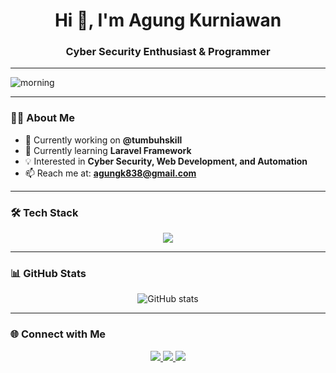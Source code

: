 <!-- Profil Header -->
<h1 align="center">Hi 👋, I'm Agung Kurniawan</h1>
<h3 align="center">Cyber Security Enthusiast & Programmer</h3>

---

<!-- Banner -->

  ![morning](https://media1.giphy.com/media/v1.Y2lkPTc5MGI3NjExYzNwcjZtNTFwdDF3Mndlb2IwcHR1cDk1ZDE5Y2szdnB4NDg3b2tkeSZlcD12MV9pbnRlcm5hbF9naWZfYnlfaWQmY3Q9Zw/f3p4Hz9b7QZmR2C8HH/giphy.gif)

---

<!-- About Me -->
### 👨‍💻 About Me  
- 🔭 Currently working on **@tumbuhskill**  
- 🌱 Currently learning **Laravel Framework**  
- 💡 Interested in **Cyber Security, Web Development, and Automation**  
- 📫 Reach me at: **agungk838@gmail.com**

---

<!-- Tech Stack -->
### 🛠️ Tech Stack  
<p align="center">
  <img src="https://skillicons.dev/icons?i=html,css,js,php,laravel,mysql,git,linux" />
</p>

---

<!-- GitHub Stats -->
### 📊 GitHub Stats  
<p align="center">
  <img src="https://github-readme-stats.vercel.app/api?username=agungk-19&show_icons=true&theme=radical" alt="GitHub stats"/>
</p>


---

<!-- Connect -->
### 🌐 Connect with Me  
<p align="center">
  <a href="https://linkedin.com/in/yourprofile" target="_blank">
    <img src="https://img.shields.io/badge/LinkedIn-0A66C2?style=flat&logo=linkedin&logoColor=white"/>
  </a>
  <a href="mailto:your_email@example.com">
    <img src="https://img.shields.io/badge/Email-D14836?style=flat&logo=gmail&logoColor=white"/>
  </a>
  <a href="https://github.com/agungk-19">
    <img src="https://img.shields.io/badge/GitHub-100000?style=flat&logo=github&logoColor=white"/>
  </a>
</p>
